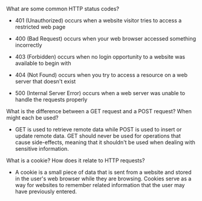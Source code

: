 What are some common HTTP status codes?

* 401 (Unauthorized) occurs when a website visitor tries to access a restricted web page

* 400 (Bad Request) occurs when your web browser accessed something incorrectly

* 403 (Forbidden) occurs when no login opportunity to a website was available to begin with

* 404 (Not Found) occurs when you try to access a resource on a web server that doesn't exist

* 500 (Internal Server Error) occurs when a web server was unable to handle the requests properly

What is the difference between a GET request and a POST request? When might each be used?

* GET is used to retrieve remote data while POST is used to insert or update remote data. GET should never be used for operations that cause side-effects, meaning that it shouldn't be used when dealing with sensitive information.

What is a cookie? How does it relate to HTTP requests?

* A cookie is a small piece of data that is sent from a website and stored in the user's web browser while they are browsing. Cookies serve as a way for websites to remember related information that the user may have previously entered.